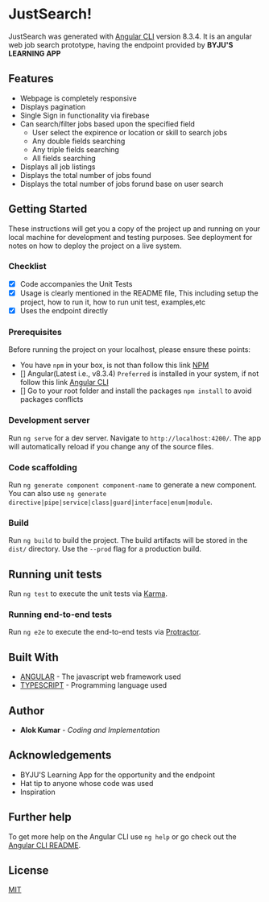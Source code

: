 # JustSearch!

JustSearch was generated with [Angular CLI](https://github.com/angular/angular-cli) version 8.3.4. It is an angular web job search prototype, having the endpoint provided by **BYJU'S LEARNING APP**

## Features

- Webpage is completely responsive
- Displays pagination
- Single Sign in functionality via firebase
- Can search/filter jobs based upon the specified field
    - User select the expirence or location or skill to search jobs
    - Any double fields searching
    - Any triple fields searching
    - All fields searching
- Displays all job listings
- Displays the total number of jobs found
- Displays the total number of jobs forund base on user search

## Getting Started

These instructions will get you a copy of the project up and running on your local machine for development and testing purposes. See deployment for notes on how to deploy the project on a live system.

### Checklist

- [x] Code accompanies the Unit Tests
- [x] Usage is clearly mentioned in the README file, This including setup the project, how to run it, how to run unit test, examples,etc
- [x] Uses the endpoint directly

### Prerequisites

Before running the project on your localhost, please ensure these points:
- You have `npm` in your box, is not than follow this link [NPM](https://www.npmjs.com/get-npm)
- [] Angular(Latest i.e., v8.3.4) `Preferred` is installed in your system, if not follow this link [Angular CLI](https://github.com/angular/angular-cli)
- [] Go to your root folder and install the packages `npm install` to avoid packages conflicts


### Development server

Run `ng serve` for a dev server. Navigate to `http://localhost:4200/`. The app will automatically reload if you change any of the source files.

### Code scaffolding

Run `ng generate component component-name` to generate a new component. You can also use `ng generate directive|pipe|service|class|guard|interface|enum|module`.

### Build

Run `ng build` to build the project. The build artifacts will be stored in the `dist/` directory. Use the `--prod` flag for a production build.

## Running unit tests

Run `ng test` to execute the unit tests via [Karma](https://karma-runner.github.io).

### Running end-to-end tests

Run `ng e2e` to execute the end-to-end tests via [Protractor](http://www.protractortest.org/).

## Built With

- [ANGULAR](https://angular.io/) - The javascript web framework used
- [TYPESCRIPT](https://www.typescriptlang.org/docs/home.html) - Programming language used

## Author

- **Alok Kumar** - *Coding and Implementation*

## Acknowledgements

- BYJU'S Learning App for the opportunity and the endpoint
- Hat tip to anyone whose code was used
- Inspiration

## Further help

To get more help on the Angular CLI use `ng help` or go check out the [Angular CLI README](https://github.com/angular/angular-cli/blob/master/README.md).

## License

[MIT](https://choosealicense.com/licenses/mit/)
